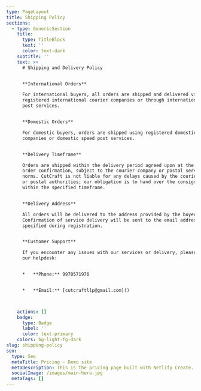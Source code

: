 ```yaml
---
type: PageLayout
title: Shipping Policy
sections:
  - type: GenericSection
    title:
      type: TitleBlock
      text: ''
      color: text-dark
    subtitle: ''
    text: >+
      # Shipping and Delivery Policy


      **International Orders**

      For international buyers, all orders are shipped and delivered via
      registered international courier companies or through international speed
      post services.


      **Domestic Orders**

      For domestic buyers, orders are shipped using registered domestic courier
      companies or domestic speed post services.


      **Delivery Timeframe**

      Orders are shipped within the delivery period agreed upon at the time of
      order confirmation, subject to the courier company or postal service
      norms. CutCraft is not liable for any delays caused by the courier company
      or postal authorities; our obligation is to hand over the consignment
      within the specified timeframe.


      **Delivery Address**

      All orders will be delivered to the address provided by the buyer.
      Confirmation of service delivery will be sent to the email address
      specified during registration.


      **Customer Support**

      If you encounter any issues with our services or delivery, please contact
      our helpdesk:


      *   **Phone:** 9970571976


      *   **Email:** [cutcraftllp@gmail.com]()



    actions: []
    badge:
      type: Badge
      label: ''
      color: text-primary
    colors: bg-light-fg-dark
slug: shipping-policy
seo:
  type: Seo
  metaTitle: Pricing - Demo site
  metaDescription: This is the pricing page built with Netlify Create.
  socialImage: /images/main-hero.jpg
  metaTags: []
---
```

